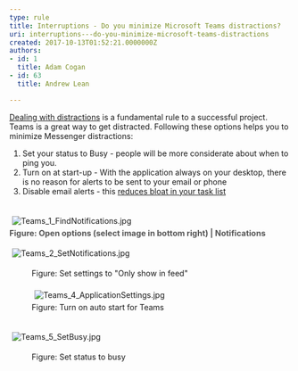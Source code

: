 ```yaml
---
type: rule
title: Interruptions - Do you minimize Microsoft Teams distractions?
uri: interruptions---do-you-minimize-microsoft-teams-distractions
created: 2017-10-13T01:52:21.0000000Z
authors:
- id: 1
  title: Adam Cogan
- id: 63
  title: Andrew Lean

---
```




<span class='intro'> <a href="/_layouts/15/FIXUPREDIRECT.ASPX?WebId=3dfc0e07-e23a-4cbb-aac2-e778b71166a2&amp;TermSetId=07da3ddf-0924-4cd2-a6d4-a4809ae20160&amp;TermId=d65f17a0-2354-4793-9481-7dc2eea0e559">Dealing with distractions</a>&#160;is a fundamental rule to a successful project. Teams&#160;is a great way to get distracted. Following these options helps you to minimize Messenger distractions&#58;<br><ol><li>Set your status to Busy - people will be more considerate about when to ping you.<br></li><li>Turn&#160;on at start-up​ - With the application always on your desktop, there is no reason for alerts to be sent to your email or phone<br></li><li>Disable email alerts - this <a href="/_layouts/15/FIXUPREDIRECT.ASPX?WebId=3dfc0e07-e23a-4cbb-aac2-e778b71166a2&amp;TermSetId=07da3ddf-0924-4cd2-a6d4-a4809ae20160&amp;TermId=4ebaa676-4599-4be1-b4ee-55427dba91bf">reduces bloat in your task list</a><br></li></ol> </span>

<p>​​​​<br><img src="/SiteAssets/do-you-minimize-team-distractions/Teams_1_FindNotifications.jpg" alt="Teams_1_FindNotifications.jpg" style="margin&#58;5px;" /><br><span style="color&#58;#555555;font-size&#58;0.9rem;font-weight&#58;bold;">Figure&#58; Open options (select image in bottom right) | Notifications</span><br></p><p>​​<img src="/SiteAssets/do-you-minimize-team-distractions/Teams_2_SetNotifications.jpg" alt="Teams_2_SetNotifications.jpg" style="margin&#58;5px;" /></p><dd class="ssw15-rteElement-FigureNormal">​Figure&#58; Set settings to &quot;Only show in feed&quot;<br></dd><dd class="ssw15-rteElement-FigureNormal"><br></dd><dd class="ssw15-rteElement-FigureNormal"><img src="/SiteAssets/do-you-minimize-team-distractions/Teams_4_ApplicationSettings.jpg" alt="Teams_4_ApplicationSettings.jpg" style="margin&#58;5px;" /></dd><dd class="ssw15-rteElement-FigureNormal"></dd><dd class="ssw15-rteElement-FigureNormal">​Figure&#58; Turn on auto start for&#160;Teams<br></dd><br><p><img src="/SiteAssets/do-you-minimize-team-distractions/Teams_5_SetBusy.jpg" alt="Teams_5_SetBusy.jpg" style="margin&#58;5px;" />&#160;</p><dd class="ssw15-rteElement-FigureNormal">Figure&#58; Set status to busy<br></dd><p><br></p>


